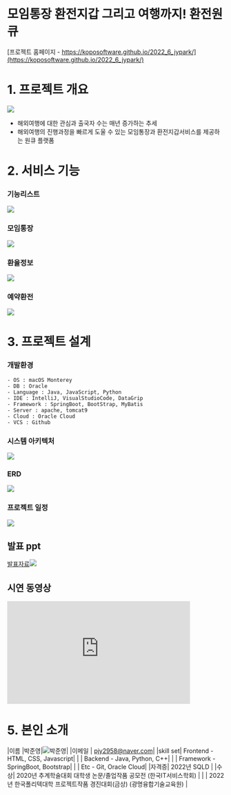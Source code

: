 # 모임통장 환전지갑 그리고 여행까지! 환전원큐

[프로젝트 홈페이지 - https://koposoftware.github.io/2022_6_jypark/](https://koposoftware.github.io/2022_6_jypark/)

# 1. 프로젝트 개요
<img src="summary.png"/><br>
- 해외여행에 대한 관심과 출국자 수는 매년 증가하는 추세<br>
- 해외여행의 진행과정을 빠르게 도울 수 있는 모임통장과 환전지갑서비스를 제공하는 원큐 플랫폼

# 2. 서비스 기능
### 기능리스트
<img src="ServiceList.png"/><br>
### 모임통장
<img src="function1.png"/><br>
### 환율정보
<img src="function2.png"/><br>
### 예약환전
<img src="function3.png"/><br>

# 3. 프로젝트 설계
### 개발환경
```
- OS : macOS Monterey
- DB : Oracle
- Language : Java, JavaScript, Python
- IDE : IntelliJ, VisualStudioCode, DataGrip
- Framework : SpringBoot, BootStrap, MyBatis
- Server : apache, tomcat9
- Cloud : Oracle Cloud
- VCS : Github
```
### 시스템 아키텍처
   <img src="architecture.png"/><br>
### ERD
   <img src="erd.png"/><br>
### 프로젝트 일정
<img src="GanttChart.png"/><br>

## 발표 ppt 
[발표자료<img src="ppt.png"/>](/발표ppt.pptx)<br>

## 시연 동영상 

  <iframe width="424" height="238" src="https://www.youtube.com/embed/reOGfxYJre0" title="YouTube video player" frameborder="0" allow="accelerometer; autoplay; clipboard-write; encrypted-media; gyroscope; picture-in-picture" allowfullscreen></iframe>

# 5. 본인 소개

|이름 |박준영|![박준영](박준영.jpeg)|
|이메일 | pjy2958@naver.com|
|skill set| Frontend - HTML, CSS, Javascript|
| | Backend - Java, Python, C++|
| | Framework - SpringBoot, Bootstrap|
| | Etc - Git, Oracle Cloud|
|자격증| 2022년 SQLD |
|수상| 2020년 추계학술대회 대학생 논문/졸업작품 공모전 (한국IT서비스학회)  |
| | 2022년 한국폴리텍대학 프로젝트작품 경진대회(금상) (광명융합기술교육원)  |


